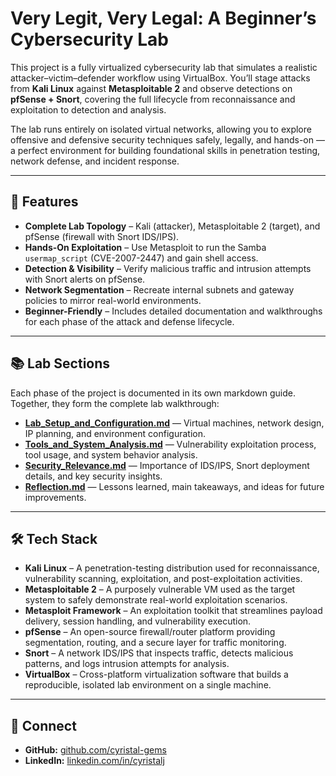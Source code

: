 # Very Legit, Very Legal: A Beginner’s Cybersecurity Lab

This project is a fully virtualized cybersecurity lab that simulates a realistic attacker–victim–defender workflow using VirtualBox. You’ll stage attacks from **Kali Linux** against **Metasploitable 2** and observe detections on **pfSense + Snort**, covering the full lifecycle from reconnaissance and exploitation to detection and analysis.  
   
The lab runs entirely on isolated virtual networks, allowing you to explore offensive and defensive security techniques safely, legally, and hands-on — a perfect environment for building foundational skills in penetration testing, network defense, and incident response.

---

## 🔐 Features
- **Complete Lab Topology** – Kali (attacker), Metasploitable 2 (target), and pfSense (firewall with Snort IDS/IPS).
- **Hands-On Exploitation** – Use Metasploit to run the Samba `usermap_script` (CVE-2007-2447) and gain shell access.
- **Detection & Visibility** – Verify malicious traffic and intrusion attempts with Snort alerts on pfSense.
- **Network Segmentation** – Recreate internal subnets and gateway policies to mirror real-world environments.
- **Beginner-Friendly** – Includes detailed documentation and walkthroughs for each phase of the attack and defense lifecycle.

---

## 📚 Lab Sections
Each phase of the project is documented in its own markdown guide. Together, they form the complete lab walkthrough:

- [**Lab_Setup_and_Configuration.md**](./Lab_Setup_and_Configuration.md) — Virtual machines, network design, IP planning, and environment configuration.  
- [**Tools_and_System_Analysis.md**](./Tools_and_System_Analysis.md) — Vulnerability exploitation process, tool usage, and system behavior analysis.  
- [**Security_Relevance.md**](./Security_Relevance.md) — Importance of IDS/IPS, Snort deployment details, and key security insights.  
- [**Reflection.md**](./Reflection.md) — Lessons learned, main takeaways, and ideas for future improvements.

---

## 🛠️ Tech Stack

- **Kali Linux** – A penetration-testing distribution used for reconnaissance, vulnerability scanning, exploitation, and post-exploitation activities.  
- **Metasploitable 2** – A purposely vulnerable VM used as the target system to safely demonstrate real-world exploitation scenarios.  
- **Metasploit Framework** – An exploitation toolkit that streamlines payload delivery, session handling, and vulnerability execution.  
- **pfSense** – An open-source firewall/router platform providing segmentation, routing, and a secure layer for traffic monitoring.  
- **Snort** – A network IDS/IPS that inspects traffic, detects malicious patterns, and logs intrusion attempts for analysis.  
- **VirtualBox** – Cross-platform virtualization software that builds a reproducible, isolated lab environment on a single machine.

---

## 🤝 Connect

- **GitHub:** [github.com/cyristal-gems](https://github.com/cyristal-gems)  
- **LinkedIn:** [linkedin.com/in/cyristalj](https://linkedin.com/in/cyristalj)  
